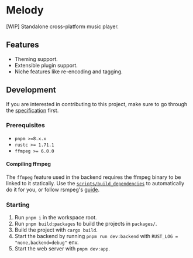 # Melody

[WIP] Standalone cross-platform music player.

## Features

- Theming support.
- Extensible plugin support.
- Niche features like re-encoding and tagging.

## Development

If you are interested in contributing to this project, make sure to go through the [specification](docs/spec.md) first.

### Prerequisites

- `pnpm >=8.x.x`
- `rustc >= 1.71.1`
- `ffmpeg >= 6.0.0`

#### Compiling ffmpeg

The `ffmpeg` feature used in the backend requires the ffmpeg binary to be linked to it statically. Use the [`scripts/build_dependencies`](./scripts/build_dependencies/README.md) to automatically do it for you, or follow rsmpeg's [guide](https://github.com/larksuite/rsmpeg?tab=readme-ov-file#ffmpeg-compilation).

### Starting

1. Run `pnpm i` in the workspace root.
2. Run `pnpm build:packages` to build the projects in `packages/`.
3. Build the project with `cargo build`.
4. Start the backend by running `pnpm run dev:backend` with `RUST_LOG = "none,backend=debug"` env.
5. Start the web server with `pnpm dev:app`.
